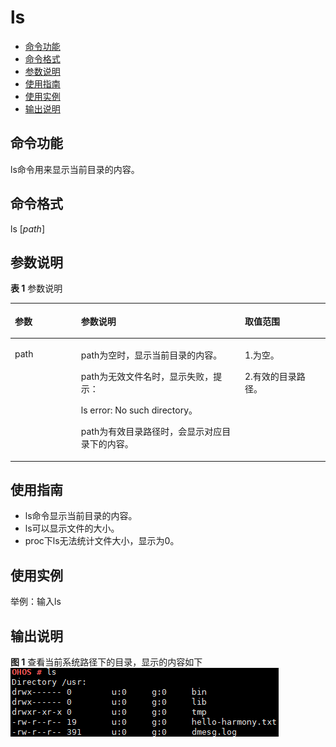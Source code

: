 # ls<a name="ZH-CN_TOPIC_0000001179845929"></a>

-   [命令功能](#section6538163771614)
-   [命令格式](#section45881743111616)
-   [参数说明](#section17528148171617)
-   [使用指南](#section041212533166)
-   [使用实例](#section986105716167)
-   [输出说明](#section2036124918592)

## 命令功能<a name="section6538163771614"></a>

ls命令用来显示当前目录的内容。

## 命令格式<a name="section45881743111616"></a>

ls \[_path_\]

## 参数说明<a name="section17528148171617"></a>

**表 1**  参数说明

<a name="table1244mcpsimp"></a>
<table><thead align="left"><tr id="row1250mcpsimp"><th class="cellrowborder" valign="top" width="21%" id="mcps1.2.4.1.1"><p id="p1252mcpsimp"><a name="p1252mcpsimp"></a><a name="p1252mcpsimp"></a>参数</p>
</th>
<th class="cellrowborder" valign="top" width="52%" id="mcps1.2.4.1.2"><p id="p1254mcpsimp"><a name="p1254mcpsimp"></a><a name="p1254mcpsimp"></a>参数说明</p>
</th>
<th class="cellrowborder" valign="top" width="27%" id="mcps1.2.4.1.3"><p id="p1256mcpsimp"><a name="p1256mcpsimp"></a><a name="p1256mcpsimp"></a>取值范围</p>
</th>
</tr>
</thead>
<tbody><tr id="row1257mcpsimp"><td class="cellrowborder" valign="top" width="21%" headers="mcps1.2.4.1.1 "><p id="p1259mcpsimp"><a name="p1259mcpsimp"></a><a name="p1259mcpsimp"></a>path</p>
</td>
<td class="cellrowborder" valign="top" width="52%" headers="mcps1.2.4.1.2 "><p id="p1261mcpsimp"><a name="p1261mcpsimp"></a><a name="p1261mcpsimp"></a>path为空时，显示当前目录的内容。</p>
<p id="p1262mcpsimp"><a name="p1262mcpsimp"></a><a name="p1262mcpsimp"></a>path为无效文件名时，显示失败，提示：</p>
<p id="p1263mcpsimp"><a name="p1263mcpsimp"></a><a name="p1263mcpsimp"></a>ls error: No such directory。</p>
<p id="p1264mcpsimp"><a name="p1264mcpsimp"></a><a name="p1264mcpsimp"></a>path为有效目录路径时，会显示对应目录下的内容。</p>
</td>
<td class="cellrowborder" valign="top" width="27%" headers="mcps1.2.4.1.3 "><p id="p1266mcpsimp"><a name="p1266mcpsimp"></a><a name="p1266mcpsimp"></a>1.为空。</p>
<p id="p1267mcpsimp"><a name="p1267mcpsimp"></a><a name="p1267mcpsimp"></a>2.有效的目录路径。</p>
</td>
</tr>
</tbody>
</table>

## 使用指南<a name="section041212533166"></a>

-   ls命令显示当前目录的内容。
-   ls可以显示文件的大小。
-   proc下ls无法统计文件大小，显示为0。

## 使用实例<a name="section986105716167"></a>

举例：输入ls

## 输出说明<a name="section2036124918592"></a>

**图 1**  查看当前系统路径下的目录，显示的内容如下<a name="fig17933775508"></a>  
![](figure/查看当前系统路径下的目录-显示的内容如下.png "查看当前系统路径下的目录-显示的内容如下")

